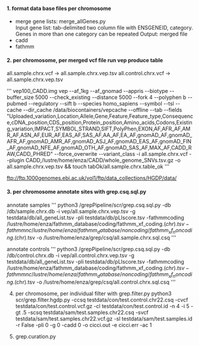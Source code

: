 
#### 1. format data base files per chromosome 
- merge gene lists: merge_allGenes.py  
Input gene list: tab-delimited two column file with ENSGENEID, category. Genes in more than one category can be repeated 
Output: merged file 
- cadd 
- fathmm 


#### 2. per chromosome, per merged vcf file run vep produce table
all.sample.chrx.vcf -> all.sample.chrx.vep.tsv
all.control.chrx.vcf -> all.sample.chrx.vep.tsv  

'''
vep100_CADD.img vep --af_1kg --af_gnomad --appris --biotype --buffer_size 5000 --check_existing --distance 5000 --fork 4 --polyphen b --pubmed --regulatory --sift b --species homo_sapiens --symbol --tsl --cache --dir_cache /data/biocontainers/vepcache --offline --tab --fields "Uploaded_variation,Location,Allele,Gene,Feature,Feature_type,Consequence,cDNA_position,CDS_position,Protein_position,Amino_acids,Codons,Existing_variation,IMPACT,SYMBOL,STRAND,SIFT,PolyPhen,EXON,AF,AFR_AF,AMR_AF,ASN_AF,EUR_AF,EAS_AF,SAS_AF,AA_AF,EA_AF,gnomAD_AF,gnomAD_AFR_AF,gnomAD_AMR_AF,gnomAD_ASJ_AF,gnomAD_EAS_AF,gnomAD_FIN_AF,gnomAD_NFE_AF,gnomAD_OTH_AF,gnomAD_SAS_AF,MAX_AF,CADD_RAW,CADD_PHRED" --force_overwrite --variant_class -i all.sample.chrx.vcf --plugin CADD,/lustre/home/enza/CADD/whole_genome_SNVs.tsv.gz -o  all.sample.chrx.vep.tsv && touch tabOk/all.sample.chrx.table_ok
'''

ftp://ftp.1000genomes.ebi.ac.uk/vol1/ftp/data_collections/HGDP/data/


#### 3. per chromosome annotate sites with grep.csq.sql.py 
annotate samples 
'''
python3 /grepPipeline/scr/grep.csq.sql.py -db /db/sample.chrx.db -i vep/all.sample.chrx.vep.tsv -g testdata/db/all_geneList.tsv -pli testdata/db/pLIscore.tsv -fathmmcoding /lustre/home/enza/fathmm_database/coding/fathmm_xf_coding.$(chr).tsv -fathmmnc /lustre/home/enza/fathmm_database/noncoding/fathmm_xf_noncoding.$(chr).tsv -o /lustre/home/enza/grep/csq/all.sample.chrx.sql.csq
'''

annotate controls
'''
python3 /grepPipeline/scr/grep.csq.sql.py -db /db/control.chrx.db -i vep/all.control.chrx.vep.tsv -g testdata/db/all_geneList.tsv -pli testdata/db/pLIscore.tsv -fathmmcoding /lustre/home/enza/fathmm_database/coding/fathmm_xf_coding.$(chr).tsv -fathmmnc /lustre/home/enza/fathmm_database/noncoding/fathmm_xf_noncoding.$(chr).tsv -o /lustre/home/enza/grep/csq/all.control.chrx.sql.csq
'''

4. per chromosome, per individual filter with grep.filter.py
python3 scr/grep.filter.hgdp.py -ccsq testdata/con/test.control.chr22.csq -cvcf  testdata/con/test.control.vcf.gz  -cl testdata/con/test.control.id  -n 4 -i 5  -gt .5  -scsq testdata/sam/test.samples.chr22.csq  -svcf testdata/sam/test.samples.chr22.vcf.gz  -sl testdata/sam/test.samples.id -r False  -pli 0 -g 0 -cadd 0  -o cicci.out -e cicci.err  -ac 1

  
5. grep.curation.py 



